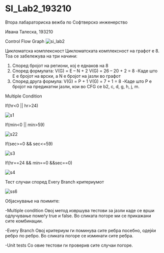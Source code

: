 # SI_Lab2_193210
Втора лабараториска вежба по 
Софтверско инженерство

Ивана Талеска, 193210

Control Flow Graph
![si_lab2](https://user-images.githubusercontent.com/80771458/120222222-e5427c80-c23f-11eb-9b2b-4967d65656a8.png)

Цикломатска комплексност
Цикломатската комплексност на графот е 8. Тоа се забележува на три начини:
1.	Според бројот на региони, кој е еднаков на 8
2.	Според формулата: V(G) = E – N + 2 V(G) = 26 – 20 + 2 = 8 -Каде што Е е бројот на врски, а N е бројот на јазли во графот
3.	Според друга формула: V(G) = P + 1 V(G) = 7 + 1 = 8 -Каде што P е бројот на предикатни јазли, кои во CFG се b2, c, d, g, h, j, m.

Multiple Condition

If(hr<0 || hr>24)

![s1](https://user-images.githubusercontent.com/80771458/120225248-2db06900-c245-11eb-9b78-d446faa928b5.png)

If(min<0 || min>59)

![s22](https://user-images.githubusercontent.com/80771458/120225363-62bcbb80-c245-11eb-9856-34c52ba5bad0.png)


If(sec>=0 && sec<=59)

![s3](https://user-images.githubusercontent.com/80771458/120225252-2ee19600-c245-11eb-925d-767ce7c3bca1.png)


If(hr==24 && min==0 &&sec==0)

![s4](https://user-images.githubusercontent.com/80771458/120225253-2ee19600-c245-11eb-9829-0eb491bc71fc.png)

Тест случаи според Every Branch критериумот

![ss6](https://user-images.githubusercontent.com/80771458/120232854-baaeee80-c254-11eb-90ed-ded5d05d880a.png)

Објаснување на поимите:

 -Multiple condition
   Oвој метод извршува тестови за јазли каде се врши одлучување помеѓу true и false. Во сликата погоре ми се прикажани сите комбинации.

 -Every Branch
   Овој критериум ги поминува сите ребра посебно, одејќи ребро по ребро. Во сликата погоре се изминати сите ребра.
  
 -Unit tests
   Со овие тестови ги проверив сите случаи погоре.











